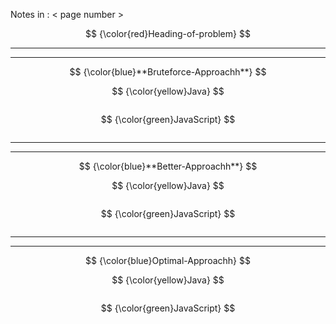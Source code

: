 Notes in : < page number >

$$
{\color{red}Heading-of-problem}
$$

---

---

$$
{\color{blue}**Bruteforce-Approachh**}
$$

$$
{\color{yellow}Java}
$$

```java

```

$$
{\color{green}JavaScript}
$$

```javascript

```

---

---

$$
{\color{blue}**Better-Approachh**}
$$

$$
{\color{yellow}Java}
$$

```Java

```

$$
{\color{green}JavaScript}
$$

```javascript

```

---

---

$$
{\color{blue}Optimal-Approachh}
$$

$$
{\color{yellow}Java}
$$

```java

```

$$
{\color{green}JavaScript}
$$

```javascript

```

